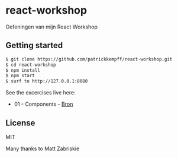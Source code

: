 # react-workshop

Oefeningen van mijn React Workshop

## Getting started

```bash
$ git clone https://github.com/patrickkempff/react-workshop.git
$ cd react-workshop
$ npm install
$ npm start
$ surf to http://127.0.0.1:8080
```

See the excercises live here:

- 01 - Components - [Bron](https://github.com/patrickkempff/react-workshop/blob/master/oefeningen/01/index.js)

## License

MIT

Many thanks to Matt Zabriskie
